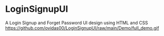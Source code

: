 # LoginSignupUI
A Login Signup and Forget Password UI design using HTML and CSS
https://github.com/ovidas00/LoginSignupUI/raw/main/Demo/full_demo.gif
